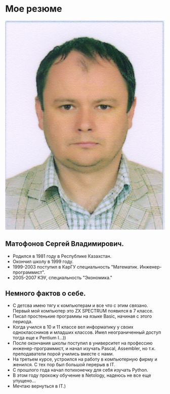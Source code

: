# Мое резюме

![](img/my_photo.jpg)

## Матофонов Сергей Владимирович.

* Родился в 1981 году в Республике Казахстан.
* Окончил школу в 1999 году.
* 1999-2003 поступил в КарГУ специальность "Математик. Инженер-программист".
* 2005-2007 КЭУ, специальность "Экономика."


## Немного фактов о себе.
* С детсва имею тягу к компьютерам и все что с этим связано. Первый мой компьютер это ZX SPECTRUM появился в 7 классе.
* Писал простенькие программы на языке Basic, начиная с этого периода.
* Когда учился в 10 и 11 классе вел информатику у своих одноклассников и младших классов. Имел неограниченный доступ тогда еще к Pentium I...))
* После окончания школы поступил в университет на профессию инженер-программист,  и начал изучать Pascal, Assembler, но т.к. преподаватели порой учились вместе с нами.
* На третьем курсе, устроился на работу в компьютерную фирму и женился. С тех пор был большой перерыв в IT.
* С прошлого года начал потихонечку для себя изучать Python.
* В этом году прохожу обучение в Netology, надеюсь не все еще упущено...
* Мечтаю вернуться в IT.)